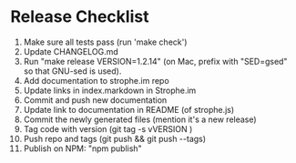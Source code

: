 # Release Checklist

1. Make sure all tests pass (run 'make check')
2. Update CHANGELOG.md
3. Run "make release VERSION=1.2.14" (on Mac, prefix with "SED=gsed" so that GNU-sed is used).
4. Add documentation to strophe.im repo
5. Update links in index.markdown in Strophe.im
6. Commit and push new documentation
7. Update link to documentation in README (of strophe.js)
8. Commit the newly generated files (mention it's a new release)
9. Tag code with version (git tag -s vVERSION )
10. Push repo and tags (git push && git push --tags)
11. Publish on NPM: "npm publish"
